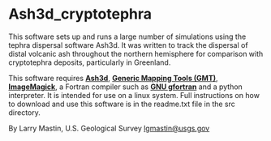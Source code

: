 # Ash3d_cryptotephra
This software sets up and runs a large number of simulations using the tephra dispersal software Ash3d.  It was written to track the dispersal of distal volcanic ash throughout the northern hemisphere for comparison with cryptotephra deposits, particularly in Greenland.  

This software requires **[Ash3d](https://github.com/hshwaiger-usgs/Ash3d)**, **[Generic Mapping Tools (GMT)](https://www.generic-mapping-tools.org/)**, **[ImageMagick](https://imagemagick.org/index.php)**, a Fortran compiler such as **[GNU gfortran](https://gcc.gnu.org/fortran/)** and a python interpreter.  It is intended for use on a linux system.  Full instructions on how to download and use this software is in the readme.txt file in the src directory.

By Larry Mastin, U.S. Geological Survey <lgmastin@usgs.gov>
